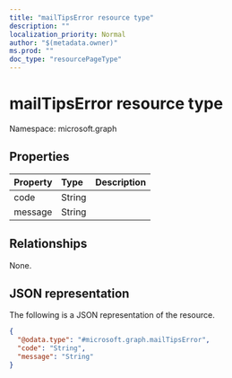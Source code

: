 ```yaml
---
title: "mailTipsError resource type"
description: ""
localization_priority: Normal
author: "$(metadata.owner)"
ms.prod: ""
doc_type: "resourcePageType"
---
```


# mailTipsError resource type

Namespace: microsoft.graph

## Properties

| Property | Type   | Description |
| :------- | :----- | :---------- |
| code     | String |             |
| message  | String |             |

## Relationships

None.

## JSON representation

The following is a JSON representation of the resource.

<!-- {
  "blockType": "resource",
  "@odata.type": "microsoft.graph.mailTipsError",
}
-->

```json
{
  "@odata.type": "#microsoft.graph.mailTipsError",
  "code": "String",
  "message": "String"
}
```
